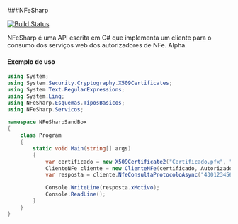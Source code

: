 ###NFeSharp

[![Build Status](https://travis-ci.org/SilverCard/NFeSharp.svg?branch=master)](https://travis-ci.org/SilverCard/NFeSharp)

NFeSharp é uma API escrita em C# que implementa um cliente para o consumo dos serviços web dos autorizadores de NFe. Alpha.

#### Exemplo de uso
```csharp
using System;
using System.Security.Cryptography.X509Certificates;
using System.Text.RegularExpressions;
using System.Linq;
using NFeSharp.Esquemas.TiposBasicos;
using NFeSharp.Servicos;

namespace NFeSharpSandBox
{
    class Program
    {
        static void Main(string[] args)
        {
            var certificado = new X509Certificate2("Certificado.pfx", "SenhaCertificado");
            ClienteNFe cliente = new ClienteNFe(certificado, Autorizadores.LerDeArquivo("Autorizadores.xml"), TAmb.Producao);
            var resposta = cliente.NfeConsultaProtocoloAsync("43012345678901234567890123456789012345678909").Result;

            Console.WriteLine(resposta.xMotivo);
            Console.ReadLine();    
        }
    }
}

```
